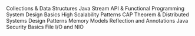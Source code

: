 Collections & Data Structures
Java Stream API & Functional Programming
System Design Basics
High Scalability Patterns
CAP Theorem & Distributed Systems
Design Patterns
Memory Models
Reflection and Annotations
Java Security Basics
File I/O and NIO
